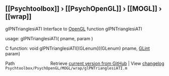 ## [[Psychtoolbox]] &#8250; [[PsychOpenGL]] &#8250; [[MOGL]] &#8250; [[wrap]]

glPNTrianglesiATI  Interface to [OpenGL](OpenGL) function glPNTrianglesiATI  
  
usage:  glPNTrianglesiATI( pname, param )  
  
C function:  void glPNTrianglesiATI[(GLenum]((GLenum) pname, [GLint](GLint) param)  




<div class="code_header" style="text-align:right;">
  <span style="float:left;">Path&nbsp;&nbsp;</span> <span class="counter">Retrieve <a href=
  "https://raw.github.com/Psychtoolbox-3/Psychtoolbox-3/beta/Psychtoolbox/PsychOpenGL/MOGL/wrap/glPNTrianglesiATI.m">current version from GitHub</a> | View <a href=
  "https://github.com/Psychtoolbox-3/Psychtoolbox-3/commits/beta/Psychtoolbox/PsychOpenGL/MOGL/wrap/glPNTrianglesiATI.m">changelog</a></span>
</div>
<div class="code">
  <code>Psychtoolbox/PsychOpenGL/MOGL/wrap/glPNTrianglesiATI.m</code>
</div>

